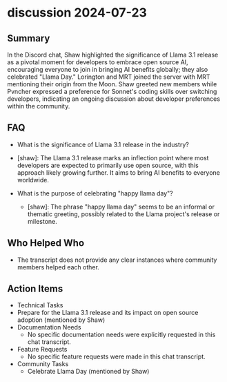 # discussion 2024-07-23

## Summary
 In the Discord chat, Shaw highlighted the significance of Llama 3.1 release as a pivotal moment for developers to embrace open source AI, encouraging everyone to join in bringing AI benefits globally; they also celebrated "Llama Day." Lorington and MRT joined the server with MRT mentioning their origin from the Moon. Shaw greeted new members while Pvncher expressed a preference for Sonnet's coding skills over switching developers, indicating an ongoing discussion about developer preferences within the community.

## FAQ
 - What is the significance of Llama 3.1 release in the industry?
  - [shaw]: The Llama 3.1 release marks an inflection point where most developers are expected to primarily use open source, with this approach likely growing further. It aims to bring AI benefits to everyone worldwide.

- What is the purpose of celebrating "happy llama day"?
  - [shaw]: The phrase "happy llama day" seems to be an informal or thematic greeting, possibly related to the Llama project's release or milestone.

## Who Helped Who
 - The transcript does not provide any clear instances where community members helped each other.

## Action Items
 - Technical Tasks
  - Prepare for the Llama 3.1 release and its impact on open source adoption (mentioned by Shaw)
- Documentation Needs
  - No specific documentation needs were explicitly requested in this chat transcript.
- Feature Requests
  - No specific feature requests were made in this chat transcript.
- Community Tasks
  - Celebrate Llama Day (mentioned by Shaw)

